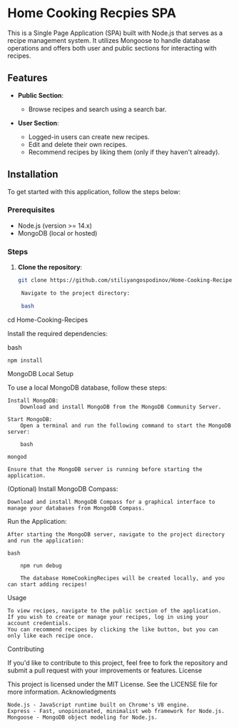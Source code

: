 # Home Cooking Recpies SPA

This is a Single Page Application (SPA) built with Node.js that serves as a recipe management system. It utilizes Mongoose to handle database operations and offers both user and public sections for interacting with recipes.

## Features

- **Public Section**:
  - Browse recipes and search using a search bar.

- **User Section**:
  - Logged-in users can create new recipes.
  - Edit and delete their own recipes.
  - Recommend recipes by liking them (only if they haven't already).

## Installation

To get started with this application, follow the steps below:

### Prerequisites

- Node.js (version >= 14.x)
- MongoDB (local or hosted)

### Steps

1. **Clone the repository**:

   ```bash
   git clone https://github.com/stiliyangospodinov/Home-Cooking-Recipes.git

    Navigate to the project directory:

    bash

cd Home-Cooking-Recipes

Install the required dependencies:

bash

    npm install

MongoDB Local Setup

To use a local MongoDB database, follow these steps:

    Install MongoDB:
        Download and install MongoDB from the MongoDB Community Server.

    Start MongoDB:
        Open a terminal and run the following command to start the MongoDB server:

        bash

    mongod

    Ensure that the MongoDB server is running before starting the application.

(Optional) Install MongoDB Compass:

    Download and install MongoDB Compass for a graphical interface to manage your databases from MongoDB Compass.

Run the Application:

    After starting the MongoDB server, navigate to the project directory and run the application:

    bash

        npm run debug

        The database HomeCookingRecipes will be created locally, and you can start adding recipes!

Usage

    To view recipes, navigate to the public section of the application.
    If you wish to create or manage your recipes, log in using your account credentials.
    You can recommend recipes by clicking the like button, but you can only like each recipe once.

Contributing

If you'd like to contribute to this project, feel free to fork the repository and submit a pull request with your improvements or features.
License

This project is licensed under the MIT License. See the LICENSE file for more information.
Acknowledgments

    Node.js - JavaScript runtime built on Chrome's V8 engine.
    Express - Fast, unopinionated, minimalist web framework for Node.js.
    Mongoose - MongoDB object modeling for Node.js.
